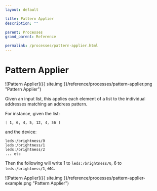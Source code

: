 ```yaml
---
layout: default

title: Pattern Applier
description: ""

parent: Processes
grand_parent: Reference

permalink: /processes/pattern-applier.html
---
```

# Pattern Applier

![Pattern Applier]({{ site.img }}/reference/processes/pattern-applier.png "Pattern Applier")

Given an input list, this applies each element of a list to the individual addresses matching an address pattern.

For instance, given the list:

```
[ 1, 6, 4, 5, 12, 4, 56 ]
```

and the device: 

```
leds:/brightness/0
leds:/brightness/1
leds:/brightness/2
... etc
```

Then the following will write 1 to `leds:/brightness/0`, 6 to `leds:/brightness/1`, etc.


![Pattern Applier]({{ site.img }}/reference/processes/pattern-applier-example.png "Pattern Applier")